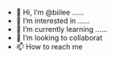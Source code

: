 - 👋 Hi, I’m @biilee ......
- 👀 I’m interested in ......
- 🌱 I’m currently learning ......
- 💞️ I’m looking to collaborat
- 📫 How to reach me 

<!---
biilee/biilee is a ✨ special ✨ repository because its `README.md` (this file) appears on your GitHub profile.
You can click the Preview link to take a look at your changes.
--->
